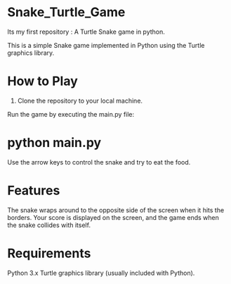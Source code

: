 # Snake_Turtle_Game
Its my first repository : A Turtle Snake game in python.

This is a simple Snake game implemented in Python using the Turtle graphics library.

# How to Play

1. Clone the repository to your local machine.

Run the game by executing the main.py file:

# python main.py

Use the arrow keys to control the snake and try to eat the food.

# Features

The snake wraps around to the opposite side of the screen when it hits the borders.
Your score is displayed on the screen, and the game ends when the snake collides with itself.

# Requirements

Python 3.x
Turtle graphics library (usually included with Python).

